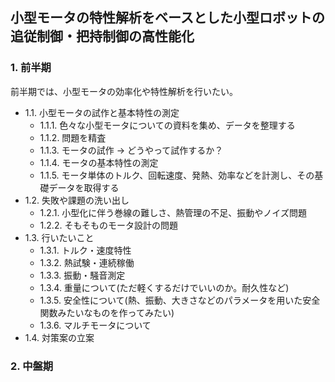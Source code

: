 ## 小型モータの特性解析をベースとした**小型ロボットの追従制御・把持制御**の高性能化
### 1. 前半期
前半期では、小型モータの効率化や特性解析を行いたい。
- 1.1. 小型モータの試作と基本特性の測定
  - 1.1.1. 色々な小型モータについての資料を集め、データを整理する
  - 1.1.2. 問題を精査
  - 1.1.3. モータの試作
    -> どうやって試作するか？
  - 1.1.4. モータの基本特性の測定
  - 1.1.5. モータ単体のトルク、回転速度、発熱、効率などを計測し、その基礎データを取得する
- 1.2. 失敗や課題の洗い出し
    - 1.2.1. 小型化に伴う巻線の難しさ、熱管理の不足、振動やノイズ問題
    - 1.2.2. そもそものモータ設計の問題
- 1.3. 行いたいこと
    - 1.3.1. トルク・速度特性
    - 1.3.2. 熱試験・連続稼働
    - 1.3.3. 振動・騒音測定
    - 1.3.4. 重量について(ただ軽くするだけでいいのか。耐久性など)
    - 1.3.5. 安全性について(熱、振動、大きさなどのパラメータを用いた安全関数みたいなものを作ってみたい)
    - 1.3.6. マルチモータについて
- 1.4. 対策案の立案

### 2. 中盤期
